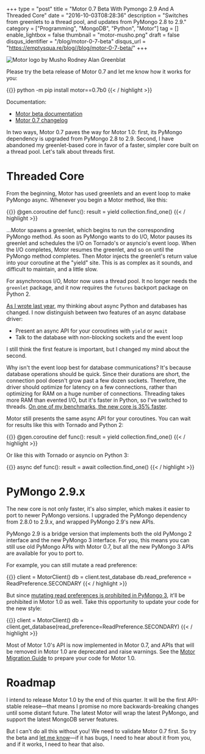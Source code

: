 +++
type = "post"
title = "Motor 0.7 Beta With Pymongo 2.9 And A Threaded Core"
date = "2016-10-03T08:28:36"
description = "Switches from greenlets to a thread pool, and updates from PyMongo 2.8 to 2.9."
category = ["Programming", "MongoDB", "Python", "Motor"]
tag = []
enable_lightbox = false
thumbnail = "motor-musho.png"
draft = false
disqus_identifier = "/blog/motor-0-7-beta"
disqus_url = "https://emptysqua.re/blog//blog/motor-0-7-beta/"
+++

<p><img alt="Motor logo by Musho Rodney Alan Greenblat" border="0" src="motor-musho.png" style="display:block; margin-left:auto; margin-right:auto;" title="motor-musho.png"/></p>
<p>Please try the beta release of Motor 0.7 and let me know how it works for you:</p>

{{<highlight plain>}}
python -m pip install motor==0.7b0
{{< / highlight >}}

<p>Documentation:</p>
<ul>
<li><a href="https://motor.readthedocs.io/en/latest/">Motor beta documentation</a></li>
<li><a href="https://motor.readthedocs.io/en/latest/changelog.html">Motor 0.7 changelog</a></li>
</ul>
<p>In two ways, Motor 0.7 paves the way for Motor 1.0: first, its PyMongo dependency is upgraded from PyMongo 2.8 to 2.9. Second, I have abandoned my greenlet-based core in favor of a faster, simpler core built on a thread pool. Let's talk about threads first.</p>
<h1 id="threaded-core">Threaded Core</h1>
<p>From the beginning, Motor has used greenlets and an event loop to make PyMongo async. Whenever you begin a Motor method, like this:</p>

{{<highlight python3>}}
@gen.coroutine
def func():
    result = yield collection.find_one()
{{< / highlight >}}

<p>...Motor spawns a greenlet, which begins to run the corresponding PyMongo method. As soon as PyMongo wants to do I/O, Motor pauses its greenlet and schedules the I/O on Tornado's or asyncio's event loop. When the I/O completes, Motor resumes the greenlet, and so on until the PyMongo method completes. Then Motor injects the greenlet's return value into your coroutine at the "yield" site. This is as complex as it sounds, and difficult to maintain, and a little slow.</p>
<p>For asynchronous I/O, Motor now uses a thread pool. It no longer needs the
<code>greenlet</code> package, and it now requires the <code>futures</code> backport package on
Python 2.</p>
<p><a href="/response-to-asynchronous-python-and-databases/">As I wrote last year</a>, my thinking about async Python and databases has changed. I now distinguish between two features of an async database driver:</p>
<ul>
<li>Present an async API for your coroutines with <code>yield</code> or <code>await</code></li>
<li>Talk to the database with non-blocking sockets and the event loop</li>
</ul>
<p>I still think the first feature is important, but I changed my mind about the second.</p>
<p>Why isn't the event loop best for database communications? It's because database operations should be quick. Since their durations are short, the connection pool doesn't grow past a few dozen sockets. Therefore, the driver should optimize for latency on a few connections, rather than optimizing for RAM on a huge number of connections. Threading takes more RAM than evented I/O, but it's faster in Python, so I've switched to threads. <a href="https://jira.mongodb.org/browse/MOTOR-112?focusedCommentId=1376428&page=com.atlassian.jira.plugin.system.issuetabpanels:comment-tabpanel#comment-1376428">On one of my benchmarks, the new core is 35% faster</a>.</p>
<p>Motor still presents the same async API for your coroutines. You can wait for results like this with Tornado and Python 2:</p>

{{<highlight python3>}}
@gen.coroutine
def func():
    result = yield collection.find_one()
{{< / highlight >}}

<p>Or like this with Tornado or asyncio on Python 3:</p>

{{<highlight python3>}}
async def func():
    result = await collection.find_one()
{{< / highlight >}}

<h1 id="pymongo-29x">PyMongo 2.9.x</h1>
<p>The new core is not only faster, it's also simpler, which makes it easier to port to newer PyMongo versions. I upgraded the PyMongo dependency from 2.8.0 to 2.9.x, and wrapped PyMongo 2.9's new APIs.</p>
<p>PyMongo 2.9 is a bridge version that implements both the old PyMongo 2 interface and the new PyMongo 3 interface. For you, this means you can still use old PyMongo APIs with Motor 0.7, but all the new PyMongo 3 APIs are available for you to port to.</p>
<p>For example, you can still mutate a read preference:</p>

{{<highlight python3>}}
client = MotorClient()
db = client.test_database
db.read_preference = ReadPreference.SECONDARY
{{< / highlight >}}

<p>But since <a href="http://api.mongodb.com/python/current/migrate-to-pymongo3.html#the-read-preference-attribute-is-immutable">mutating read preferences is prohibited in PyMongo 3</a>, it'll be prohibited in Motor 1.0 as well. Take this opportunity to update your code for the new style:</p>

{{<highlight python3>}}
client = MotorClient()
db = client.get_database(read_preference=ReadPreference.SECONDARY)
{{< / highlight >}}

<p>Most of Motor 1.0's API is now implemented in Motor 0.7, and APIs that will be removed in
Motor 1.0 are deprecated and raise warnings. See the
<a href="https://motor.readthedocs.io/en/latest/migrate-to-motor-1.html">Motor Migration Guide</a> to prepare your code for Motor 1.0.</p>
<h1 id="roadmap">Roadmap</h1>
<p>I intend to release Motor 1.0 by the end of this quarter. It will be the first API-stable release—that means I promise no more backwards-breaking changes until some distant future. The latest Motor will wrap the latest PyMongo, and support the latest MongoDB server features.</p>
<p>But I can't do all this without you! We need to validate Motor 0.7 first.  So try the beta and <a href="https://twitter.com/jessejiryudavis">let me know</a>—if it has bugs, I need to hear about it from you, and if it works, I need to hear that also.</p>
